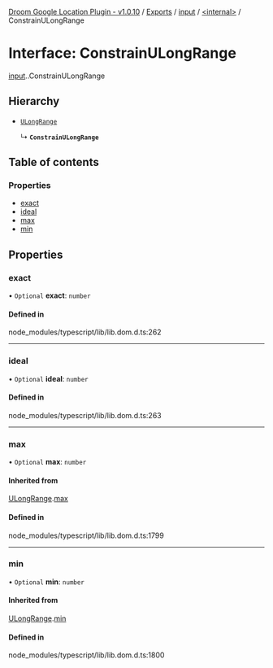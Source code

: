 [Droom Google Location Plugin - v1.0.10](../README.md) / [Exports](../modules.md) / [input](../modules/input.md) / [<internal\>](../modules/input._internal_.md) / ConstrainULongRange

# Interface: ConstrainULongRange

[input](../modules/input.md).[<internal>](../modules/input._internal_.md).ConstrainULongRange

## Hierarchy

- [`ULongRange`](input._internal_.ULongRange.md)

  ↳ **`ConstrainULongRange`**

## Table of contents

### Properties

- [exact](input._internal_.ConstrainULongRange.md#exact)
- [ideal](input._internal_.ConstrainULongRange.md#ideal)
- [max](input._internal_.ConstrainULongRange.md#max)
- [min](input._internal_.ConstrainULongRange.md#min)

## Properties

### exact

• `Optional` **exact**: `number`

#### Defined in

node_modules/typescript/lib/lib.dom.d.ts:262

___

### ideal

• `Optional` **ideal**: `number`

#### Defined in

node_modules/typescript/lib/lib.dom.d.ts:263

___

### max

• `Optional` **max**: `number`

#### Inherited from

[ULongRange](input._internal_.ULongRange.md).[max](input._internal_.ULongRange.md#max)

#### Defined in

node_modules/typescript/lib/lib.dom.d.ts:1799

___

### min

• `Optional` **min**: `number`

#### Inherited from

[ULongRange](input._internal_.ULongRange.md).[min](input._internal_.ULongRange.md#min)

#### Defined in

node_modules/typescript/lib/lib.dom.d.ts:1800
